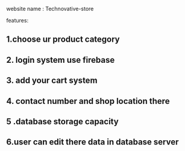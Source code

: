 website name : Technovative-store 
 

features:
## 1.choose ur product category
## 2. login system use firebase
## 3. add your cart system
## 4. contact number and shop location there
## 5 .database storage capacity
## 6.user can edit there data in database server